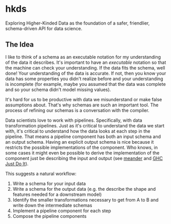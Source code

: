# hkds

Exploring Higher-Kinded Data as the foundation of a safer, friendlier,
schema-driven API for data science.

## The Idea

I like to think of a schema as an executable notation for my understanding of
the data it describes. It's important to have an _executable_ notation so that
the machine can check your understanding. If the data fits the schema, well
done! Your understanding of the data is accurate. If not, then you know your
data has some properties you didn't realize before and your understanding is
incomplete (for example, maybe you assumed that the data was complete and so
your schema didn't model missing values).

It's hard for us to be productive with data we misunderstand or make false
assumptions about. That's why schemas are such an important tool. The process
of refining our schemas is a conversation with the compiler.

Data scientists love to work with pipelines. Specifically, with data
transformation pipelines. Just as it's critical to understand the data we start
with, it's critical to understand how the data looks at each step in the
pipeline. That means a pipeline component has both an input schema and an
output schema. Having an explicit output schema is nice because it restricts
the possible implementations of the component. Who knows, in some cases it
might even be possible to derive the implementation of the component just be
describing the input and output (see [meander][01] and [GHC Just Do It][02]).

[01]: https://github.com/noprompt/meander
[02]: https://github.com/nomeata/ghc-justdoit

This suggests a natural workflow:

1. Write a schema for your input data
2. Write a schema for the output data (e.g. the describe the shape and features
   needed for a downstream model)
3. Identify the smaller transformations necessary to get from A to B and write
   down the intermediate schemas
4. Implement a pipeline component for each step
5. Compose the pipeline components
